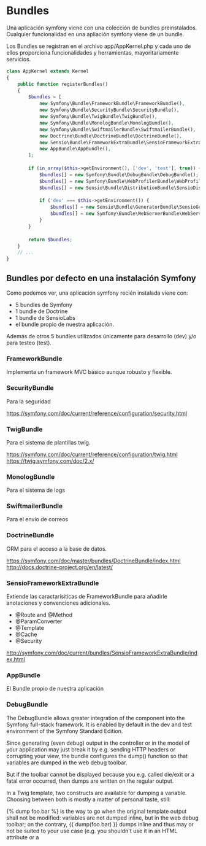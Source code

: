 # Bundles

Una aplicación symfony viene con una colección de bundles preinstalados. 
Cualquier funcionalidad en una apliación symfony viene de un bundle.

Los Bundles se registran en el archivo app/AppKernel.php y cada uno de ellos 
proporciona funcionalidades y herramientas, mayoritariamente servicios.

```php
class AppKernel extends Kernel
{
    public function registerBundles()
    {
        $bundles = [
            new Symfony\Bundle\FrameworkBundle\FrameworkBundle(),
            new Symfony\Bundle\SecurityBundle\SecurityBundle(),
            new Symfony\Bundle\TwigBundle\TwigBundle(),
            new Symfony\Bundle\MonologBundle\MonologBundle(),
            new Symfony\Bundle\SwiftmailerBundle\SwiftmailerBundle(),
            new Doctrine\Bundle\DoctrineBundle\DoctrineBundle(),
            new Sensio\Bundle\FrameworkExtraBundle\SensioFrameworkExtraBundle(),
            new AppBundle\AppBundle(),
        ];

        if (in_array($this->getEnvironment(), ['dev', 'test'], true)) {
            $bundles[] = new Symfony\Bundle\DebugBundle\DebugBundle();
            $bundles[] = new Symfony\Bundle\WebProfilerBundle\WebProfilerBundle();
            $bundles[] = new Sensio\Bundle\DistributionBundle\SensioDistributionBundle();

            if ('dev' === $this->getEnvironment()) {
                $bundles[] = new Sensio\Bundle\GeneratorBundle\SensioGeneratorBundle();
                $bundles[] = new Symfony\Bundle\WebServerBundle\WebServerBundle();
            }
        }

        return $bundles;
    }
    // ...
}
```

## Bundles por defecto en una instalación Symfony

Como podemos ver, una aplicación symfony recién instalada viene con:

- 5 bundles de Symfony
- 1 bundle de Doctrine
- 1 bundle de SensioLabs
- el bundle propio de nuestra aplicación.

Además de otros 5 bundles utilizados únicamente para desarrollo (dev) y/o para testeo (test).


### FrameworkBundle

Implementa un framework MVC básico aunque robusto y flexible.


### SecurityBundle

Para la seguridad 

https://symfony.com/doc/current/reference/configuration/security.html


### TwigBundle

Para el sistema de plantillas twig. 

https://symfony.com/doc/current/reference/configuration/twig.html
https://twig.symfony.com/doc/2.x/


### MonologBundle

Para el sistema de logs


### SwiftmailerBundle

Para el envío de correos


### DoctrineBundle

ORM para el acceso a la base de datos.

https://symfony.com/doc/master/bundles/DoctrineBundle/index.html
http://docs.doctrine-project.org/en/latest/

### SensioFrameworkExtraBundle

Extiende las caractarísiticas de FrameworkBundle para añadirle anotaciones y convenciones adicionales.

- @Route and @Method
- @ParamConverter
- @Template
- @Cache
- @Security

http://symfony.com/doc/current/bundles/SensioFrameworkExtraBundle/index.html


### AppBundle

El Bundle propio de nuestra aplicación


### DebugBundle

The DebugBundle allows greater integration of the component into the Symfony full-stack framework. It is enabled by default in the dev and test environment of the Symfony Standard Edition.

Since generating (even debug) output in the controller or in the model of your application may just break it by e.g. sending HTTP headers or corrupting your view, the bundle configures the dump() function so that variables are dumped in the web debug toolbar.

But if the toolbar cannot be displayed because you e.g. called die/exit or a fatal error occurred, then dumps are written on the regular output.

In a Twig template, two constructs are available for dumping a variable. Choosing between both is mostly a matter of personal taste, still:

{% dump foo.bar %} is the way to go when the original template output shall not be modified: variables are not dumped inline, but in the web debug toolbar;
on the contrary, {{ dump(foo.bar) }} dumps inline and thus may or not be suited to your use case (e.g. you shouldn't use it in an HTML attribute or a <script> tag).

http://symfony.com/doc/current/reference/configuration/debug.html
http://symfony.com/doc/current/components/var_dumper.html


### WebProfilerBundle

The WebProfilerBundle provides detailed technical information about each request execution and displays it in both the web debug toolbar and the profiler.

https://symfony.com/doc/current/reference/configuration/web_profiler.html


### SensioDistributionBundle

- Añade el security checker (./bin/console security:check)
- Composer Hooks. Al realizar composer install o composer update, se realizan las siguientes tareas:
  - Actualiza el archivo bootstrap.php.cache y borra la caché.
  - Instala los assets en el directorio web


https://github.com/sensiolabs/SensioDistributionBundle

### SensioGeneratorBundle

This bundle provides commands for scaffolding bundles, forms, controllers and even CRUD-based backends. The boilerplate code provided by these code generators will save you a large amount of time and work.

- Generar un Bundle
- Generar un Command
- Generar un Controller
- Generar un CRUD Controller basado en una entidad de Doctrine
- Generar un Doctrine Entity Stub
- Generar un Form Type Class basado en una entidad de doctrine

https://symfony.com/doc/master/bundles/SensioGeneratorBundle/index.html

### WebServerBundle

PHP 5.4 version introduced a built-in web server that can be used to run your PHP applications locally during development without the need to configure a full-featured web server such as Apache or Nginx.

Symfony adopted this technique a while ago by providing some console commands to control that web server. In Symfony 3.3 we decided to move those commands to a new bundle called WebServerBundle.


Desde symfony 3.3, si no se pasa el puerto como parámetro, el comando server:start 
utiliza el primer puerto libre disponible entre el 8000 y el 8100.

$ bin/console server:start
  [OK] Web server listening on http://127.0.0.1:8024

http://symfony.com/blog/new-in-symfony-3-3-webserverbundle


## Creación de un bundle

Podemos crear un bundle a mano, o generarlo con el comando *generate:bundle* de 
la consola.

> bin/console generate:bundle

NOTA: Desde la versión 3.2, hay un *bug* relacionado con la autocarga de clases.
Symofny alerta de ello al generar el bundle:

![Aviso en la generación de un bundle](img/generate_bundle_message.png "Imagen de aviso del bug")



